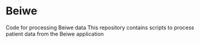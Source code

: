 # Beiwe
Code for processing Beiwe data
This repository contains scripts to process patient data from the Beiwe application
